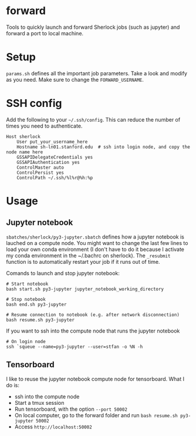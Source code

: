 # forward
Tools to quickly launch and forward Sherlock jobs (such as jupyter) and forward a port to local machine.

# Setup
`params.sh` defines all the important job parameters. Take a look and modify as you need.
Make sure to change the `FORWARD_USERNAME`.

# SSH config
Add the following to your `~/.ssh/config`. This can reduce the number of times you need to authenticate.
```
Host sherlock
    User put_your_username_here
    Hostname sh-ln01.stanford.edu  # ssh into login node, and copy the node name here 
    GSSAPIDelegateCredentials yes
    GSSAPIAuthentication yes
    ControlMaster auto
    ControlPersist yes
    ControlPath ~/.ssh/%l%r@%h:%p
```

# Usage
## Jupyter notebook
`sbatches/sherlock/py3-jupyter.sbatch` defines how a jupyter notebook is lauched on a compute node. You might want to change the last few lines to load your own conda environment (I don't have to do it because I activate my conda environment in the ~/.bachrc on sherlock). The `_resubmit` function is to automatically restart your job if it runs out of time.

Comands to launch and stop jupyter notebook:
```
# Start notebook
bash start.sh py3-jupyter jupyter_notebook_working_directory

# Stop notebook
bash end.sh py3-jupyter

# Resume connection to notebook (e.g. after network disconnection)
bash resume.sh py3-jupyter
```

If you want to ssh into the compute node that runs the jupyter notebook
```
# On login node
ssh `squeue --name=py3-jupyter --user=stfan -o %N -h
```

## Tensorboard
I like to reuse the jupyter notebook compute node for tensorboard. What I do is:
- ssh into the compute node
- Start a tmux session
- Run tensorboard, with the option `--port 50002`
- On local computer, go to the forward folder and run `bash resume.sh py3-jupyter 50002`
- Access `http://localhost:50002`


